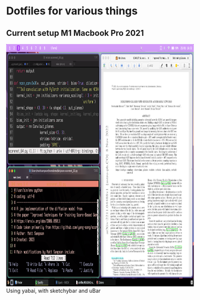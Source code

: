 # Dotfiles for various things
## Current setup M1 Macbook Pro 2021
<img src="demo.png" height="650"> 
Using yabai, with sketchybar and uBar


